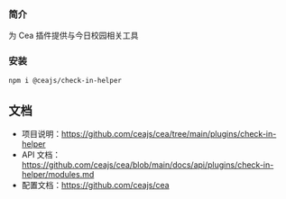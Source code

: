 ### 简介

为 Cea 插件提供与今日校园相关工具

### 安装

```bash
npm i @ceajs/check-in-helper
```

## 文档

- 项目说明：https://github.com/ceajs/cea/tree/main/plugins/check-in-helper
- API 文档：https://github.com/ceajs/cea/blob/main/docs/api/plugins/check-in-helper/modules.md
- 配置文档：https://github.com/ceajs/cea
